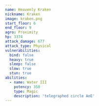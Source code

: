 ```yaml
---
name: Heavenly Kraken
nickname: Kraken
image: kraken.png
start_floor: 6
end_floor: 9
agro: Proximity
hp: 3374
attack_damage: 677
attack_type: Physical
vulnerabilities:
  bind: false
  heavy: true
  sleep: false
  slow: true
  stun: true
abilities:
  - name: Water III
    potency: 350
    type: Magic
    description: 'telegraphed circle AoE'
---
```

